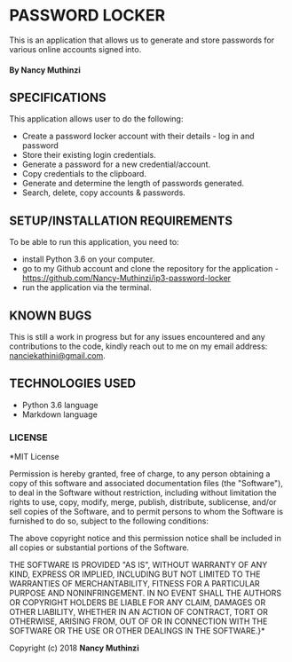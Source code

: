 # PASSWORD LOCKER
This is an application that allows us to generate and store passwords for various online accounts signed into.

#### By Nancy Muthinzi

## SPECIFICATIONS
This application allows user to do the following:
- Create a password locker account with their details - log in and password
- Store their existing login credentials.
- Generate a password for a new credential/account.
- Copy credentials to the clipboard.
- Generate and determine the length of passwords generated.
- Search, delete, copy accounts & passwords.

## SETUP/INSTALLATION REQUIREMENTS
To be able to run this application, you need to:
- install Python 3.6 on your computer.
- go to my Github account and clone the repository for the application - https://github.com/Nancy-Muthinzi/ip3-password-locker
- run the application via the terminal.

## KNOWN BUGS
This is still a work in progress but for any issues encountered and any contributions to the code, kindly reach out to me on my email address: nanciekathini@gmail.com.

## TECHNOLOGIES USED
- Python 3.6 language
- Markdown language

### LICENSE
*MIT License

Permission is hereby granted, free of charge, to any person obtaining a copy
of this software and associated documentation files (the "Software"), to deal
in the Software without restriction, including without limitation the rights
to use, copy, modify, merge, publish, distribute, sublicense, and/or sell
copies of the Software, and to permit persons to whom the Software is
furnished to do so, subject to the following conditions:

The above copyright notice and this permission notice shall be included in all
copies or substantial portions of the Software.

THE SOFTWARE IS PROVIDED "AS IS", WITHOUT WARRANTY OF ANY KIND, EXPRESS OR
IMPLIED, INCLUDING BUT NOT LIMITED TO THE WARRANTIES OF MERCHANTABILITY,
FITNESS FOR A PARTICULAR PURPOSE AND NONINFRINGEMENT. IN NO EVENT SHALL THE
AUTHORS OR COPYRIGHT HOLDERS BE LIABLE FOR ANY CLAIM, DAMAGES OR OTHER
LIABILITY, WHETHER IN AN ACTION OF CONTRACT, TORT OR OTHERWISE, ARISING FROM,
OUT OF OR IN CONNECTION WITH THE SOFTWARE OR THE USE OR OTHER DEALINGS IN THE
SOFTWARE.}*

Copyright (c) 2018 **Nancy Muthinzi**
